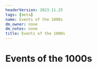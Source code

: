 ```yaml
---
headerVersion: 2023.11.25
tags: [meta]
name: Events of the 1000s
dm_owner: none
dm_notes: none
title: Events of the 1000s
---
```

# Events of the 1000s



